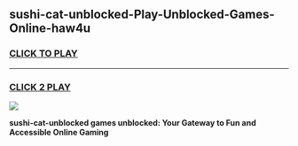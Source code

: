 
## sushi-cat-unblocked-Play-Unblocked-Games-Online-haw4u
<h3>
<a href="https://premium76.site?title=sushi-cat-unblocked&ref=25A">CLICK TO PLAY</a></h3>
<hr>

<h3>
<a href="https://premium76.site?title=sushi-cat-unblocked&ref=25A">CLICK 2 PLAY</a>
  
</h3>

<a href="https://premium76.site?title=sushi-cat-unblocked&ref=25A"><img src="https://clearcache.store/games.png"></a>


**sushi-cat-unblocked games unblocked: Your Gateway to Fun and Accessible Online Gaming**
